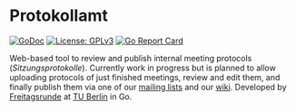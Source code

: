 # Protokollamt

[![GoDoc](https://godoc.org/github.com/freitagsrunde/protokollamt?status.svg)](https://godoc.org/github.com/freitagsrunde/protokollamt) [![License: GPLv3](https://img.shields.io/badge/license-GPLv3-blue.svg)](https://github.com/freitagsrunde/protokollamt/blob/master/LICENSE) [![Go Report Card](https://goreportcard.com/badge/github.com/freitagsrunde/protokollamt)](https://goreportcard.com/report/github.com/freitagsrunde/protokollamt)

Web-based tool to review and publish internal meeting protocols (*Sitzungsprotokolle*). Currently work in progress but is planned to allow uploading protocols of just finished meetings, review and edit them, and finally publish them via one of our [mailing lists](https://wiki.freitagsrunde.org/Mailinglisten) and our [wiki](https://wiki.freitagsrunde.org/Hauptseite). Developed by [Freitagsrunde](https://wiki.freitagsrunde.org/Hauptseite) at [TU Berlin](https://www.tu-berlin.de) in Go.
